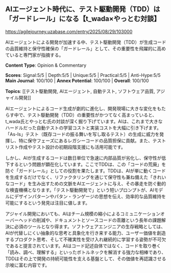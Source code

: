 ## AIエージェント時代に、テスト駆動開発（TDD）は「ガードレール」になる【t_wada×やっとむ対談】

https://agilejourney.uzabase.com/entry/2025/08/29/103000

AIエージェントによる開発が加速する中、テスト駆動開発（TDD）が生成コードの品質維持と保守性確保の「ガードレール」として、その重要性を飛躍的に高めていると専門家が指摘する。

**Content Type**: Opinion & Commentary

**Scores**: Signal:5/5 | Depth:5/5 | Unique:5/5 | Practical:5/5 | Anti-Hype:5/5
**Main Journal**: 100/100 | **Annex Potential**: 100/100 | **Overall**: 100/100

**Topics**: [[テスト駆動開発, AIエージェント, 自動テスト, ソフトウェア品質, アジャイル開発]]

AIエージェントによるコード生成が劇的に進化し、開発現場に大きな変化をもたらす中で、テスト駆動開発（TDD）の重要性がかつてなく高まっていると、t_wada氏とやっとむ氏の対談が深く掘り下げています。AIは、これまで大きなハードルだった自動テストの学習コストと実装コストを大幅に引き下げます。「As-Is」テスト（既存コードの振る舞いを写し取るテスト）の生成に威力を発揮し、特に保守フェーズにあるレガシーコードの品質担保に貢献。また、テストリスト作成やテスト設計の初期段階支援にも活用可能です。

しかし、AIが生成するコードは数日単位で急速に内部品質が劣化し、保守性が低下するという問題が顕在化しています。ここでTDDは、この「コードの荒廃」を防ぐ「ガードレール」としての役割を果たします。TDDは、AIが単に動くコードを生成するだけでなく、リファクタリングを通じて保守性も兼ね備えた「きれいなコード」を生み出すための文脈をAIエージェントに与え、その暴走を防ぐ動的な検査機構となります。「テスト駆動開発で」という短いプロンプトが、AIモデルにデザインパターンやパタン・ランゲージの思想を伝え、効率的な品質維持を可能にするという発見は注目に値します。

アジャイル開発においても、AIはチーム規模の縮小によるコミュニケーションオーバーヘッドの削減や、ドキュメントとソースコードの乖離という長年の課題解決に必須のツールとなり得ます。ソフトウェアエンジニアの生存戦略としては、AIが代替しにくい抽象的な思考と具象化を行き来する能力、ユーザー価値を創造するプロダクト思考、そして不確実性を受け入れ継続的に学習する姿勢が不可欠であると提言されています。AIはコード記述自体ではなく、コードを取り巻く「読み、調べ、理解する」といったボトルネックを解消する強力な相棒であり、TDDはその上で開発の持続可能性を支える基盤として、その価値を再認識させる示唆に富む内容です。